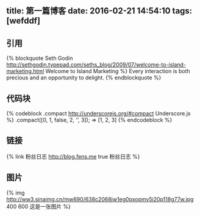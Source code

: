 title: 第一篇博客
date: 2016-02-21 14:54:10
tags: [wefddf]
---
## 引用
{% blockquote Seth Godin http://sethgodin.typepad.com/seths_blog/2009/07/welcome-to-island-marketing.html Welcome to Island Marketing %}
Every interaction is both precious and an opportunity to delight.
{% endblockquote %}

## 代码块
{% codeblock .compact http://underscorejs.org/#compact Underscore.js %}
.compact([0, 1, false, 2, ‘’, 3]);
=> [1, 2, 3]
{% endcodeblock %}

## 链接
{% link 粉丝日志 http://blog.fens.me true 粉丝日志 %}

## 图片
{% img http://ww3.sinaimg.cn/mw690/638c2068jw1eg0pxopmy5j20p118g77w.jpg 400 600 这是一张图片 %}
